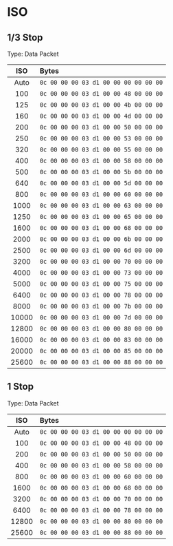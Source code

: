 # ISO

## 1/3 Stop

Type: Data Packet

|ISO|Bytes|
|:---:|:---|
|Auto|`0c 00 00 00 03 d1 00 00 00 00 00 00`|
|100|`0c 00 00 00 03 d1 00 00 48 00 00 00`|
|125|`0c 00 00 00 03 d1 00 00 4b 00 00 00`|
|160|`0c 00 00 00 03 d1 00 00 4d 00 00 00`|
|200|`0c 00 00 00 03 d1 00 00 50 00 00 00`|
|250|`0c 00 00 00 03 d1 00 00 53 00 00 00`|
|320|`0c 00 00 00 03 d1 00 00 55 00 00 00`|
|400|`0c 00 00 00 03 d1 00 00 58 00 00 00`|
|500|`0c 00 00 00 03 d1 00 00 5b 00 00 00`|
|640|`0c 00 00 00 03 d1 00 00 5d 00 00 00`|
|800|`0c 00 00 00 03 d1 00 00 60 00 00 00`|
|1000|`0c 00 00 00 03 d1 00 00 63 00 00 00`|
|1250|`0c 00 00 00 03 d1 00 00 65 00 00 00`|
|1600|`0c 00 00 00 03 d1 00 00 68 00 00 00`|
|2000|`0c 00 00 00 03 d1 00 00 6b 00 00 00`|
|2500|`0c 00 00 00 03 d1 00 00 6d 00 00 00`|
|3200|`0c 00 00 00 03 d1 00 00 70 00 00 00`|
|4000|`0c 00 00 00 03 d1 00 00 73 00 00 00`|
|5000|`0c 00 00 00 03 d1 00 00 75 00 00 00`|
|6400|`0c 00 00 00 03 d1 00 00 78 00 00 00`|
|8000|`0c 00 00 00 03 d1 00 00 7b 00 00 00`|
|10000|`0c 00 00 00 03 d1 00 00 7d 00 00 00`|
|12800|`0c 00 00 00 03 d1 00 00 80 00 00 00`|
|16000|`0c 00 00 00 03 d1 00 00 83 00 00 00`|
|20000|`0c 00 00 00 03 d1 00 00 85 00 00 00`|
|25600|`0c 00 00 00 03 d1 00 00 88 00 00 00`|

## 1 Stop

Type: Data Packet

|ISO|Bytes|
|:---:|:---|
|Auto|`0c 00 00 00 03 d1 00 00 00 00 00 00`|
|100|`0c 00 00 00 03 d1 00 00 48 00 00 00`|
|200|`0c 00 00 00 03 d1 00 00 50 00 00 00`|
|400|`0c 00 00 00 03 d1 00 00 58 00 00 00`|
|800|`0c 00 00 00 03 d1 00 00 60 00 00 00`|
|1600|`0c 00 00 00 03 d1 00 00 68 00 00 00`|
|3200|`0c 00 00 00 03 d1 00 00 70 00 00 00`|
|6400|`0c 00 00 00 03 d1 00 00 78 00 00 00`|
|12800|`0c 00 00 00 03 d1 00 00 80 00 00 00`|
|25600|`0c 00 00 00 03 d1 00 00 88 00 00 00`|
